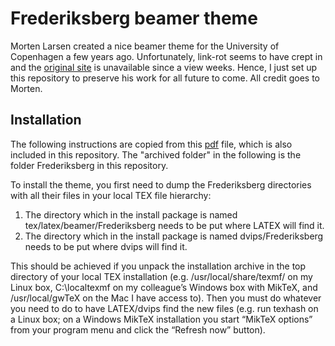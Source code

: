 # Frederiksberg beamer theme #

Morten Larsen created a nice beamer theme for the University of Copenhagen a few years ago. Unfortunately, link-rot seems to have crept in and the [original site](http://matdat.life.ku.dk/LaTeX/Frederiksberg) is unavailable since a view weeks. Hence, I just set up this repository to preserve his work for all future to come. All credit goes to Morten.

## Installation ##
The following instructions are copied from this [pdf](http://www.latexstudio.net/wp-content/uploads/2015/06/FrederiksbergUserGuide-2-2.pdf) file, which is also included in this repository. The "archived folder" in the following is the folder Frederiksberg in this repository.

To install the theme, you first need to dump the Frederiksberg directories with all their files in your local TEX file hierarchy:

1. The directory which in the install package is named tex/latex/beamer/Frederiksberg needs to be put where LATEX will find it.
2. The directory which in the install package is named dvips/Frederiksberg needs to be put where dvips will find it.

This should be achieved if you unpack the installation archive in the top directory of your local TEX installation (e.g. /usr/local/share/texmf/ on my Linux box, C:\localtexmf on my colleague’s Windows box with MikTeX, and /usr/local/gwTeX on the Mac I have access to). Then you must do whatever you need to do to have LATEX/dvips find the new files (e.g. run texhash on a Linux box; on a Windows MikTeX installation you start “MikTeX options” from your program menu and click the “Refresh now” button).

